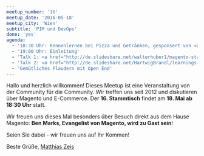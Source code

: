 ```yaml
---
meetup_number: '16'
meetup_date: '2016-05-18'
meetup_city: 'Wien'
subtitle: 'PIM und DevOps'
done: 'yes'
agenda:
  - '18:30 Uhr: Kennenlernen bei Pizza und Getränken, gesponsert von <a href="https://www.limesoda.com/">LimeSoda</a>'
  - '19:00 Uhr: Einleitung'
  - 'Talk 1: <a href="http://de.slideshare.net/walterhuber1/magento-stammtisch-wien-17-mai-2016">Einfache Verwaltung von Config Daten für verschiedene Production Levels</a> von Walter Huber (<a href="https://github.com/whuber/magento-config">Git-Repository</a>)'
  - 'Talk 2: <a href="http://de.slideshare.net/HartwigBrandl/learnings-pim-introduction-magento-meetup-wien-may-2016/">Learnings aus der Einführung eines Produkt-Informations-Systems (PIM) inkl. Anschluss an Magento 1.9</a> von Hartwig Brandl'
  - 'Gemütliches Plaudern mit Open End'  
---
```

Hallo und herzlich willkommen! Dieses Meetup ist eine Veranstaltung von der Community für die Community. Wir treffen uns seit 2012 und diskutieren über Magento und E-Commerce. Der <strong>16. Stammtisch</strong> findet am <strong>18. Mai ab 18:30 Uhr</strong> statt.

Wir freuen uns dieses Mal besonders über Besuch direkt aus dem Hause Magento: <strong>Ben Marks, Evangelist von Magento, wird zu Gast sein</strong>!

Seien Sie dabei - wir freuen uns auf Ihr Kommen!

Beste Grüße, <a href="http://www.matthias-zeis.com/">Matthias Zeis</a>
